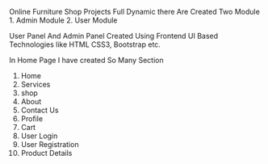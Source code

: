 Online Furniture Shop Projects Full Dynamic
there Are Created Two Module 
    1. Admin Module
    2. User Module

User Panel And Admin Panel Created Using Frontend UI Based Technologies like HTML CSS3, Bootstrap etc.



In Home Page I have created So Many Section
  1. Home
  2. Services  
  3. shop
  4. About
  5. Contact Us
  6. Profile
  7. Cart
  8. User Login
  9. User Registration
  10. Product Details


